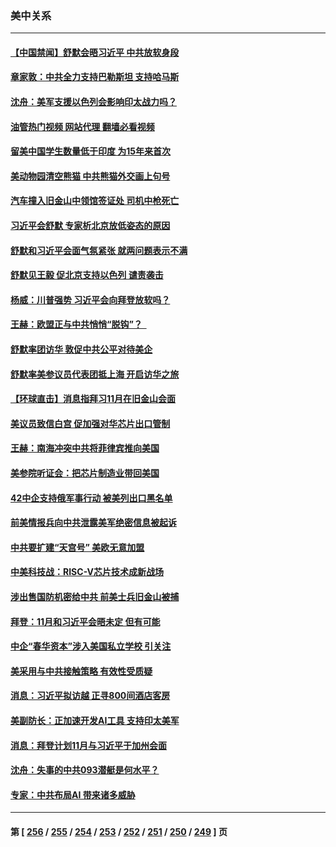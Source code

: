 ### 美中关系
---
#### [【中国禁闻】舒默会晤习近平 中共放软身段](../../pages/nf1412576/n14092250.md?10120045) 
#### [章家敦：中共全力支持巴勒斯坦 支持哈马斯](../../pages/nf1412576/n14092729.md?10120045) 
#### [沈舟：美军支援以色列会影响印太战力吗？](../../pages/nf1412576/n14092679.md?10120045) 
#### [油管热门视频 网站代理 翻墙必看视频](http://138.2.39.72:81/youtube.html?epic-marker?10120045)
#### [留美中国学生数量低于印度 为15年来首次](../../pages/nf1412576/n14092495.md?10120045) 
#### [美动物园清空熊猫 中共熊猫外交画上句号](../../pages/nf1412576/n14091930.md?10120045) 
#### [汽车撞入旧金山中领馆签证处 司机中枪死亡](../../pages/nf1412576/n14091803.md?10120045) 
#### [习近平会舒默 专家析北京放低姿态的原因](../../pages/nf1412576/n14091508.md?10120045) 
#### [舒默和习近平会面气氛紧张 就两问题表示不满](../../pages/nf1412576/n14091457.md?10120045) 
#### [舒默见王毅 促北京支持以色列 谴责袭击](../../pages/nf1412576/n14091259.md?10120045) 
#### [杨威：川普强势 习近平会向拜登放软吗？](../../pages/nf1412576/n14090644.md?10120045) 
#### [王赫：欧盟正与中共悄悄“脱钩”？  ](../../pages/nf1412576/n14090157.md?10120045) 
#### [舒默率团访华 敦促中共公平对待美企](../../pages/nf1412576/n14090375.md?10120045) 
#### [舒默率美参议员代表团抵上海 开启访华之旅](../../pages/nf1412576/n14090269.md?10120045) 
#### [【环球直击】消息指拜习11月在旧金山会面](../../pages/nf1412576/n14089369.md?10120045) 
#### [美议员致信白宫 促加强对华芯片出口管制](../../pages/nf1412576/n14090144.md?10120045) 
#### [王赫：南海冲突中共将菲律宾推向美国](../../pages/nf1412576/n14090142.md?10120045) 
#### [美参院听证会：把芯片制造业带回美国](../../pages/nf1412576/n14089961.md?10120045) 
#### [42中企支持俄军事行动 被美列出口黑名单](../../pages/nf1412576/n14089825.md?10120045) 
#### [前美情报兵向中共泄露美军绝密信息被起诉](../../pages/nf1412576/n14089950.md?10120045) 
#### [中共要扩建“天宫号” 美欧无意加盟](../../pages/nf1412576/n14089851.md?10120045) 
#### [中美科技战：RISC-V芯片技术成新战场](../../pages/nf1412576/n14089810.md?10120045) 
#### [涉出售国防机密给中共 前美士兵旧金山被捕](../../pages/nf1412576/n14089833.md?10120045) 
#### [拜登：11月和习近平会晤未定 但有可能](../../pages/nf1412576/n14089821.md?10120045) 
#### [中企“春华资本”涉入美国私立学校 引关注](../../pages/nf1412576/n14089322.md?10120045) 
#### [美采用与中共接触策略 有效性受质疑](../../pages/nf1412576/n14089723.md?10120045) 
#### [消息：习近平拟访越 正寻800间酒店客房](../../pages/nf1412576/n14089534.md?10120045) 
#### [美副防长：正加速开发AI工具 支持印太美军](../../pages/nf1412576/n14089473.md?10120045) 
#### [消息：拜登计划11月与习近平于加州会面](../../pages/nf1412576/n14089442.md?10120045) 
#### [沈舟：失事的中共093潜艇是何水平？](../../pages/nf1412576/n14089236.md?10120045) 
#### [专家：中共布局AI 带来诸多威胁](../../pages/nf1412576/n14089043.md?10120045) 

---
#### 第 [ [256](./256.md?10120045) / [255](./255.md?10120045) / [254](./254.md?10120045) / [253](./253.md?10120045) / [252](./252.md?10120045) / [251](./251.md?10120045) / [250](./250.md?10120045) / [249](./249.md?10120045) ] 页
